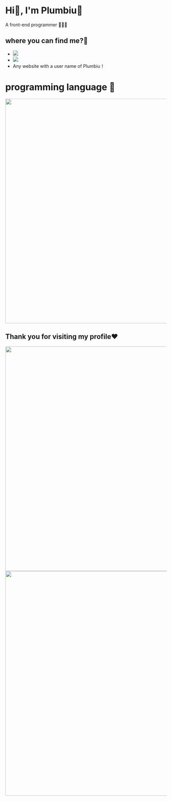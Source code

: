 # Hi👋, I'm Plumbiu🥰

A front-end programmer 🥵🥵🥵

## where you can find me?🤔

- [![](https://img.shields.io/badge/Blog-Plumbiuの小屋-black?logo=blog&color=blueviolet)](https://blog.plumbiu.club/)
- [![](https://img.shields.io/badge/Github-black?logo=github&logoColor=white&color=green)](https://github.com/Plumbiu)
- Any website with a user name of Plumbiu！

# programming language 💫

<a href="https://wakatime.com"><img width="700px" src="https://wakatime.com/share/@43e688e8-255f-4966-9dfd-6b499237eefd/7d681c40-7fab-42b9-9472-ac026aa646af.png" /></a>

## Thank you for visiting my profile❤️

<img width="700px" src="https://github-readme-stats.vercel.app/api?username=Plumbiu" />

<img width="700px" src="https://github-readme-streak-stats.herokuapp.com/?user=Plumbiu" />
